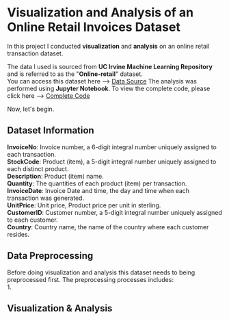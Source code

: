 # Visualization and Analysis of an Online Retail Invoices Dataset
In this project I conducted **visualization** and **analysis** on an online retail transaction dataset. 

The data I used is sourced from **UC Irvine Machine Learning Repository** and is referred to as the "**Online-retail**" dataset.  
You can access this dataset here --> <a href="https://archive.ics.uci.edu/dataset/352/online+retail" target="_blank">Data Source</a>
The analysis was performed using **Jupyter Notebook**. To view the complete code, please click here --> <a href="https://github.com/geraldsimanullang/Online-Retail-Invoices-Visualization-Analysis/blob/main/Online%20Retail%20Invoices%20Analysis.ipynb" target="_blank">Complete Code</a>




Now, let's begin.

## Dataset Information
**InvoiceNo**: Invoice number, a 6-digit integral number uniquely assigned to each transaction.  
**StockCode**: Product (item), a 5-digit integral number uniquely assigned to each distinct product.  
**Description**: Product (item) name.  
**Quantity**: The quantities of each product (item) per transaction.  
**InvoiceDate**: Invoice Date and time, the day and time when each transaction was generated.  
**UnitPrice**: Unit price, Product price per unit in sterling.  
**CustomerID**: Customer number, a 5-digit integral number uniquely assigned to each customer.  
**Country**: Country name, the name of the country where each customer resides. 

## Data Preprocessing
Before doing visualization and analysis this dataset needs to being preprocessed first. The preprocessing processes includes:  
1. 

## Visualization & Analysis
